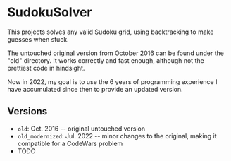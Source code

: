 # SudokuSolver

This projects solves any valid Sudoku grid, using backtracking to make guesses when stuck.

The untouched original version from October 2016 can be found under the "old" directory. It works correctly and fast enough, although not the prettiest code in hindsight.

Now in 2022, my goal is to use the 6 years of programming experience I have accumulated since then to provide an updated version.

## Versions

* `old`: Oct. 2016 -- original untouched version
* `old_modernized`: Jul. 2022 -- minor changes to the original, making it compatible for a CodeWars problem
* TODO

